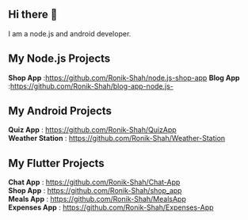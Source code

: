 ## Hi there 👋

I am a node.js and android developer.

## My Node.js Projects
  **Shop App**        :https://github.com/Ronik-Shah/node.js-shop-app
  **Blog App**        :https://github.com/Ronik-Shah/blog-app-node.js-
  
## My Android Projects
  **Quiz App**        : https://github.com/Ronik-Shah/QuizApp<br>
  **Weather Station** : https://github.com/Ronik-Shah/Weather-Station<br>  

## My Flutter Projects
  **Chat App**        : https://github.com/Ronik-Shah/Chat-App<br>
  **Shop App**        : https://github.com/Ronik-Shah/shop_app<br>
  **Meals App**       : https://github.com/Ronik-Shah/MealsApp<br>
  **Expenses App**    : https://github.com/Ronik-Shah/Expenses-App<br>


